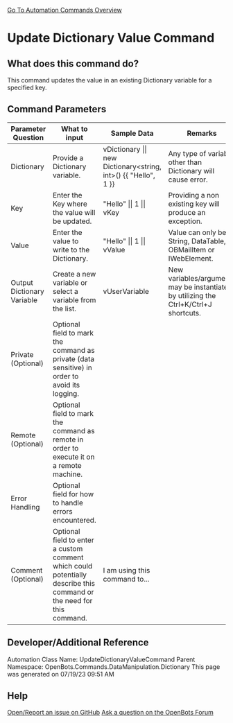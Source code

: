 <!--TITLE: Update Dictionary Value Command -->
<!-- SUBTITLE: a command in the Data Manipulation Commands\Dictionary group. -->
[Go To Automation Commands Overview](/automation-commands)


# Update Dictionary Value Command


## What does this command do?
This command updates the value in an existing Dictionary variable for a specified key.


## Command Parameters
| Parameter Question   	| What to input  	|  Sample Data 	| Remarks  	|
| ---                    | ---               | ---           | ---       |
|Dictionary|Provide a Dictionary variable.|vDictionary \|\| new Dictionary<string, int>() {{ "Hello", 1 }}|Any type of variable other than Dictionary will cause error.|
|Key|Enter the Key where the value will be updated.|"Hello" \|\| 1 \|\| vKey|Providing a non existing key will produce an exception.|
|Value|Enter the value to write to the Dictionary.|"Hello" \|\| 1 \|\| vValue|Value can only be a String, DataTable, OBMailItem or IWebElement.|
|Output Dictionary Variable|Create a new variable or select a variable from the list.|vUserVariable|New variables/arguments may be instantiated by utilizing the Ctrl+K/Ctrl+J shortcuts.|
|Private (Optional)|Optional field to mark the command as private (data sensitive) in order to avoid its logging.|||
|Remote (Optional)|Optional field to mark the command as remote in order to execute it on a remote machine.|||
|Error Handling|Optional field for how to handle errors encountered.|||
|Comment (Optional)|Optional field to enter a custom comment which could potentially describe this command or the need for this command.|I am using this command to...||


## Developer/Additional Reference
Automation Class Name: UpdateDictionaryValueCommand
Parent Namespace: OpenBots.Commands.DataManipulation.Dictionary
This page was generated on 07/19/23 09:51 AM


## Help
[Open/Report an issue on GitHub](https://github.com/OpenBotsAI/OpenBots.Studio/issues/new)
[Ask a question on the OpenBots Forum](https://openbots.ai/forums/)
